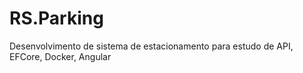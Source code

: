 # RS.Parking
Desenvolvimento de sistema de estacionamento para estudo de API, EFCore, Docker, Angular

